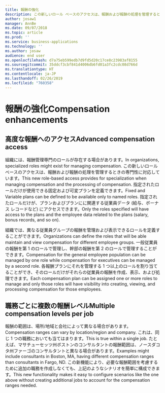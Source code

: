 ```yaml
---
title: 報酬の強化
description: この新しいロール ベースのアクセスは、報酬および報酬の処理を管理するときの専門性に対応しています。
author: josaw1
manager: AnnBe
ms.date: 09/07/2018
ms.topic: article
ms.prod: ''
ms.service: business-applications
ms.technology: ''
ms.author: josaw
audience: end user
ms.openlocfilehash: d7a75eb599edb7d9fd5d20c17ce8c23983af8155
ms.sourcegitcommit: 35ddcf3cbf841d4006db6fd01a3fc2cdc08d766d
ms.translationtype: HT
ms.contentlocale: ja-JP
ms.lasthandoff: 02/26/2019
ms.locfileid: "760358"
---
```

# <a name="compensation-enhancements"></a><span data-ttu-id="954dd-103">報酬の強化</span><span class="sxs-lookup"><span data-stu-id="954dd-103">Compensation enhancements</span></span>



## <a name="advanced-compensation-access"></a><span data-ttu-id="954dd-104">高度な報酬へのアクセス</span><span class="sxs-lookup"><span data-stu-id="954dd-104">Advanced compensation access</span></span>

<span data-ttu-id="954dd-105">組織には、報酬管理専門のロールが存在する場合があります。</span><span class="sxs-lookup"><span data-stu-id="954dd-105">In organizations, specialized roles might exist for managing compensation.</span></span> <span data-ttu-id="954dd-106">この新しいロール ベースのアクセスは、報酬および報酬の処理を管理するときの専門性に対応しています。</span><span class="sxs-lookup"><span data-stu-id="954dd-106">This new role-based access provides for specialization when managing compensation and the processing of compensation.</span></span> <span data-ttu-id="954dd-107">指定されたロールだけが使用できる固定および可変プランを定義できます。</span><span class="sxs-lookup"><span data-stu-id="954dd-107">Fixed and Variable plans can be defined to be available only to named roles.</span></span> <span data-ttu-id="954dd-108">指定されたロールだけが、プランおよびプランにに関連する従業員データ (給与、ボーナス レコードなど) にアクセスできます。</span><span class="sxs-lookup"><span data-stu-id="954dd-108">Only the roles specified will have access to the plans and the employee data related to the plans (salary, bonus records, and so on).</span></span>

<span data-ttu-id="954dd-109">組織では、異なる従業員グループの報酬を管理および表示できるロールを定義することができます。</span><span class="sxs-lookup"><span data-stu-id="954dd-109">Organizations can define the roles that will be able maintain and view compensation for different employee groups.</span></span> <span data-ttu-id="954dd-110">一般従業員の報酬を第 1 のロールで管理し、幹部の報酬を第 2 のロールで管理することができます。</span><span class="sxs-lookup"><span data-stu-id="954dd-110">Compensation for the general employee population can be managed by one role while compensation for executives can be managed by a second role.</span></span> <span data-ttu-id="954dd-111">各報酬プランにそれを管理する 1 つ以上のロールを割り当てることができ、そのロールだけがそれらの従業員の報酬を作成、表示、および処理できます。</span><span class="sxs-lookup"><span data-stu-id="954dd-111">Each compensation plan can be assigned one or more roles to manage and only those roles will have visibility into creating, viewing, and processing compensation for those employees.</span></span>

## <a name="multiple-compensation-levels-per-job"></a><span data-ttu-id="954dd-112">職務ごとに複数の報酬レベル</span><span class="sxs-lookup"><span data-stu-id="954dd-112">Multiple compensation levels per job</span></span>
<span data-ttu-id="954dd-113">報酬の範囲は、場所/地域と会社によって異なる場合があります。</span><span class="sxs-lookup"><span data-stu-id="954dd-113">Compensation ranges can vary by location/region and company.</span></span> <span data-ttu-id="954dd-114">これは、同じ 1 つの職務においても当てはまります。</span><span class="sxs-lookup"><span data-stu-id="954dd-114">This is true within a single job.</span></span> <span data-ttu-id="954dd-115">たとえば、マサチューセッツ州ボストンのコンサルタントの報酬範囲は、ノースダコタ州ファーゴのコンサルタントと異なる場合があります。</span><span class="sxs-lookup"><span data-stu-id="954dd-115">Examples might include consultants in Boston, MA, having different compensation ranges than consultants in Fargo, ND.</span></span> <span data-ttu-id="954dd-116">この新機能により、必要な報酬範囲を考慮するために追加の職務を作成しなくても、上記のようなシナリオを簡単に構成できます。</span><span class="sxs-lookup"><span data-stu-id="954dd-116">This new functionality makes it easy to configure scenarios like the one above without creating additional jobs to account for the compensation ranges needed.</span></span>

<!--
## Status (Required)
### Development status 
General Availability
November 2018
-->
